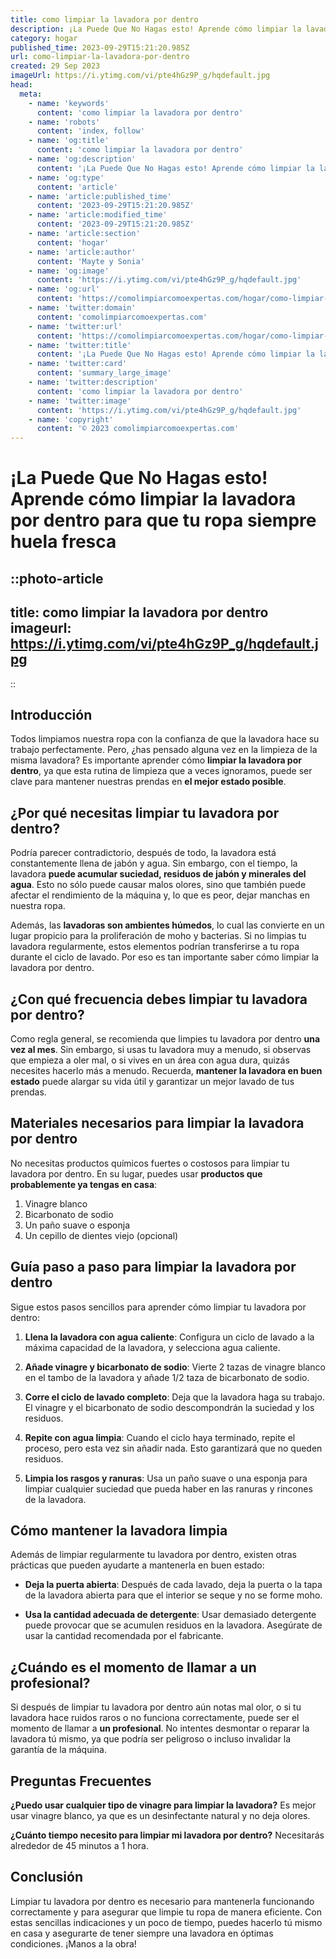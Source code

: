 ```yaml
---
title: como limpiar la lavadora por dentro
description: ¡La Puede Que No Hagas esto! Aprende cómo limpiar la lavadora por dentro para que tu ropa siempre huela fresca
category: hogar
published_time: 2023-09-29T15:21:20.985Z
url: como-limpiar-la-lavadora-por-dentro
created: 29 Sep 2023
imageUrl: https://i.ytimg.com/vi/pte4hGz9P_g/hqdefault.jpg
head:
  meta:
    - name: 'keywords'
      content: 'como limpiar la lavadora por dentro'
    - name: 'robots'
      content: 'index, follow'
    - name: 'og:title'
      content: 'como limpiar la lavadora por dentro'
    - name: 'og:description'
      content: '¡La Puede Que No Hagas esto! Aprende cómo limpiar la lavadora por dentro para que tu ropa siempre huela fresca'
    - name: 'og:type'
      content: 'article'
    - name: 'article:published_time'
      content: '2023-09-29T15:21:20.985Z'
    - name: 'article:modified_time'
      content: '2023-09-29T15:21:20.985Z'
    - name: 'article:section'
      content: 'hogar'
    - name: 'article:author'
      content: 'Mayte y Sonia'
    - name: 'og:image'
      content: 'https://i.ytimg.com/vi/pte4hGz9P_g/hqdefault.jpg'
    - name: 'og:url'
      content: 'https://comolimpiarcomoexpertas.com/hogar/como-limpiar-la-lavadora-por-dentro'
    - name: 'twitter:domain'
      content: 'comolimpiarcomoexpertas.com'
    - name: 'twitter:url'
      content: 'https://comolimpiarcomoexpertas.com/hogar/como-limpiar-la-lavadora-por-dentro'
    - name: 'twitter:title'
      content: '¡La Puede Que No Hagas esto! Aprende cómo limpiar la lavadora por dentro para que tu ropa siempre huela fresca'
    - name: 'twitter:card'
      content: 'summary_large_image'
    - name: 'twitter:description'
      content: 'como limpiar la lavadora por dentro'
    - name: 'twitter:image'
      content: 'https://i.ytimg.com/vi/pte4hGz9P_g/hqdefault.jpg'
    - name: 'copyright'
      content: '© 2023 comolimpiarcomoexpertas.com'
---
```

# ¡La Puede Que No Hagas esto! Aprende cómo limpiar la lavadora por dentro para que tu ropa siempre huela fresca

::photo-article
---
title: como limpiar la lavadora por dentro
imageurl: https://i.ytimg.com/vi/pte4hGz9P_g/hqdefault.jpg
---
::
## **Introducción**
Todos limpiamos nuestra ropa con la confianza de que la lavadora hace su trabajo perfectamente. Pero, ¿has pensado alguna vez en la limpieza de la misma lavadora? Es importante aprender cómo **limpiar la lavadora por dentro**, ya que esta rutina de limpieza que a veces ignoramos, puede ser clave para mantener nuestras prendas en **el mejor estado posible**.

## **¿Por qué necesitas limpiar tu lavadora por dentro?**
Podría parecer contradictorio, después de todo, la lavadora está constantemente llena de jabón y agua. Sin embargo, con el tiempo, la lavadora **puede acumular suciedad, residuos de jabón y minerales del agua**. Esto no sólo puede causar malos olores, sino que también puede afectar el rendimiento de la máquina y, lo que es peor, dejar manchas en nuestra ropa.

Además, las **lavadoras son ambientes húmedos**, lo cual las convierte en un lugar propicio para la proliferación de moho y bacterias. Si no limpias tu lavadora regularmente, estos elementos podrían transferirse a tu ropa durante el ciclo de lavado. Por eso es tan importante saber cómo limpiar la lavadora por dentro.

## **¿Con qué frecuencia debes limpiar tu lavadora por dentro?**
Como regla general, se recomienda que limpies tu lavadora por dentro **una vez al mes**. Sin embargo, si usas tu lavadora muy a menudo, si observas que empieza a oler mal, o si vives en un área con agua dura, quizás necesites hacerlo más a menudo. Recuerda, **mantener la lavadora en buen estado** puede alargar su vida útil y garantizar un mejor lavado de tus prendas.

## **Materiales necesarios para limpiar la lavadora por dentro**
No necesitas productos químicos fuertes o costosos para limpiar tu lavadora por dentro. En su lugar, puedes usar **productos que probablemente ya tengas en casa**:

1. Vinagre blanco
2. Bicarbonato de sodio
3. Un paño suave o esponja
4. Un cepillo de dientes viejo (opcional)

## **Guía paso a paso para limpiar la lavadora por dentro**
Sigue estos pasos sencillos para aprender cómo limpiar tu lavadora por dentro:

1. **Llena la lavadora con agua caliente**: Configura un ciclo de lavado a la máxima capacidad de la lavadora, y selecciona agua caliente.

2. **Añade vinagre y bicarbonato de sodio**: Vierte 2 tazas de vinagre blanco en el tambo de la lavadora y añade 1/2 taza de bicarbonato de sodio.

3. **Corre el ciclo de lavado completo**: Deja que la lavadora haga su trabajo. El vinagre y el bicarbonato de sodio descompondrán la suciedad y los residuos.

4. **Repite con agua limpia**: Cuando el ciclo haya terminado, repite el proceso, pero esta vez sin añadir nada. Esto garantizará que no queden residuos.

5. **Limpia los rasgos y ranuras**: Usa un paño suave o una esponja para limpiar cualquier suciedad que pueda haber en las ranuras y rincones de la lavadora.

## **Cómo mantener la lavadora limpia**
Además de limpiar regularmente tu lavadora por dentro, existen otras prácticas que pueden ayudarte a mantenerla en buen estado:

- **Deja la puerta abierta**: Después de cada lavado, deja la puerta o la tapa de la lavadora abierta para que el interior se seque y no se forme moho.

- **Usa la cantidad adecuada de detergente**: Usar demasiado detergente puede provocar que se acumulen residuos en la lavadora. Asegúrate de usar la cantidad recomendada por el fabricante.

## **¿Cuándo es el momento de llamar a un profesional?**
Si después de limpiar tu lavadora por dentro aún notas mal olor, o si tu lavadora hace ruidos raros o no funciona correctamente, puede ser el momento de llamar a **un profesional**. No intentes desmontar o reparar la lavadora tú mismo, ya que podría ser peligroso o incluso invalidar la garantía de la máquina.

## **Preguntas Frecuentes**

**¿Puedo usar cualquier tipo de vinagre para limpiar la lavadora?** Es mejor usar vinagre blanco, ya que es un desinfectante natural y no deja olores.

**¿Cuánto tiempo necesito para limpiar mi lavadora por dentro?** Necesitarás alrededor de 45 minutos a 1 hora.

## **Conclusión**
Limpiar tu lavadora por dentro es necesario para mantenerla funcionando correctamente y para asegurar que limpie tu ropa de manera eficiente. Con estas sencillas indicaciones y un poco de tiempo, puedes hacerlo tú mismo en casa y asegurarte de tener siempre una lavadora en óptimas condiciones. ¡Manos a la obra!